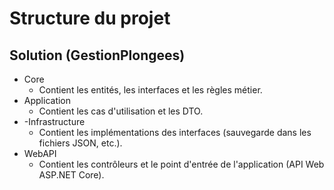 ﻿# Structure du projet

## Solution (GestionPlongees)

- Core
    - Contient les entités, les interfaces et les règles métier.
- Application
  - Contient les cas d'utilisation et les DTO.
- -Infrastructure
    - Contient les implémentations des interfaces (sauvegarde dans les fichiers JSON, etc.).
- WebAPI
    - Contient les contrôleurs et le point d'entrée de l'application (API Web ASP.NET Core).